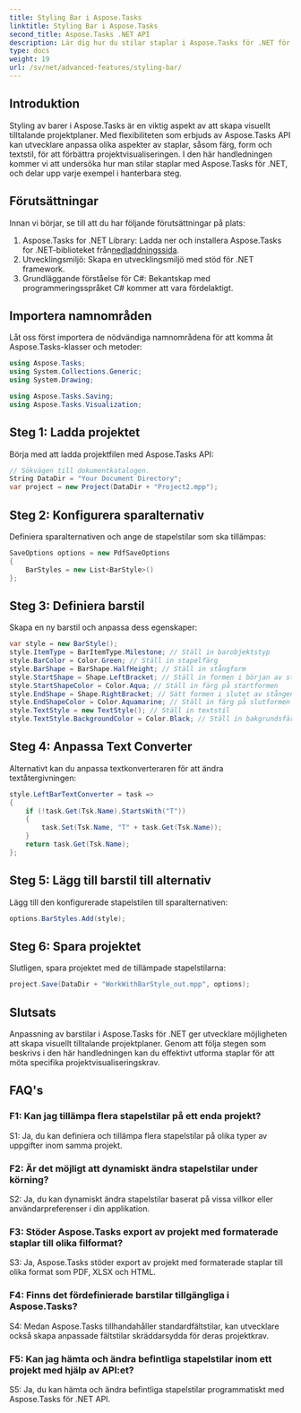 ```yaml
---
title: Styling Bar i Aspose.Tasks
linktitle: Styling Bar i Aspose.Tasks
second_title: Aspose.Tasks .NET API
description: Lär dig hur du stilar staplar i Aspose.Tasks för .NET för att förbättra projektvisualiseringen.
type: docs
weight: 19
url: /sv/net/advanced-features/styling-bar/
---
```

## Introduktion

Styling av barer i Aspose.Tasks är en viktig aspekt av att skapa visuellt tilltalande projektplaner. Med flexibiliteten som erbjuds av Aspose.Tasks API kan utvecklare anpassa olika aspekter av staplar, såsom färg, form och textstil, för att förbättra projektvisualiseringen. I den här handledningen kommer vi att undersöka hur man stilar staplar med Aspose.Tasks för .NET, och delar upp varje exempel i hanterbara steg.

## Förutsättningar

Innan vi börjar, se till att du har följande förutsättningar på plats:

1.  Aspose.Tasks for .NET Library: Ladda ner och installera Aspose.Tasks for .NET-biblioteket från[nedladdningssida](https://releases.aspose.com/tasks/net/).
2. Utvecklingsmiljö: Skapa en utvecklingsmiljö med stöd för .NET framework.
3. Grundläggande förståelse för C#: Bekantskap med programmeringsspråket C# kommer att vara fördelaktigt.

## Importera namnområden

Låt oss först importera de nödvändiga namnområdena för att komma åt Aspose.Tasks-klasser och metoder:

```csharp
using Aspose.Tasks;
using System.Collections.Generic;
using System.Drawing;

using Aspose.Tasks.Saving;
using Aspose.Tasks.Visualization;

```

## Steg 1: Ladda projektet

Börja med att ladda projektfilen med Aspose.Tasks API:

```csharp
// Sökvägen till dokumentkatalogen.
String DataDir = "Your Document Directory";
var project = new Project(DataDir + "Project2.mpp");
```

## Steg 2: Konfigurera sparalternativ

Definiera sparalternativen och ange de stapelstilar som ska tillämpas:

```csharp
SaveOptions options = new PdfSaveOptions
{
    BarStyles = new List<BarStyle>()
};
```

## Steg 3: Definiera barstil

Skapa en ny barstil och anpassa dess egenskaper:

```csharp
var style = new BarStyle();
style.ItemType = BarItemType.Milestone; // Ställ in barobjektstyp
style.BarColor = Color.Green; // Ställ in stapelfärg
style.BarShape = BarShape.HalfHeight; // Ställ in stångform
style.StartShape = Shape.LeftBracket; // Ställ in formen i början av stapeln
style.StartShapeColor = Color.Aqua; // Ställ in färg på startformen
style.EndShape = Shape.RightBracket; // Sätt formen i slutet av stången
style.EndShapeColor = Color.Aquamarine; // Ställ in färg på slutformen
style.TextStyle = new TextStyle(); // Ställ in textstil
style.TextStyle.BackgroundColor = Color.Black; // Ställ in bakgrundsfärg för text
```

## Steg 4: Anpassa Text Converter

Alternativt kan du anpassa textkonverteraren för att ändra textåtergivningen:

```csharp
style.LeftBarTextConverter = task =>
{
    if (!task.Get(Tsk.Name).StartsWith("T"))
    {
        task.Set(Tsk.Name, "T" + task.Get(Tsk.Name));
    }
    return task.Get(Tsk.Name);
};
```

## Steg 5: Lägg till barstil till alternativ

Lägg till den konfigurerade stapelstilen till sparalternativen:

```csharp
options.BarStyles.Add(style);
```

## Steg 6: Spara projektet

Slutligen, spara projektet med de tillämpade stapelstilarna:

```csharp
project.Save(DataDir + "WorkWithBarStyle_out.mpp", options);
```

## Slutsats

Anpassning av barstilar i Aspose.Tasks för .NET ger utvecklare möjligheten att skapa visuellt tilltalande projektplaner. Genom att följa stegen som beskrivs i den här handledningen kan du effektivt utforma staplar för att möta specifika projektvisualiseringskrav.

## FAQ's

### F1: Kan jag tillämpa flera stapelstilar på ett enda projekt?

S1: Ja, du kan definiera och tillämpa flera stapelstilar på olika typer av uppgifter inom samma projekt.
   
### F2: Är det möjligt att dynamiskt ändra stapelstilar under körning?

S2: Ja, du kan dynamiskt ändra stapelstilar baserat på vissa villkor eller användarpreferenser i din applikation.
   
### F3: Stöder Aspose.Tasks export av projekt med formaterade staplar till olika filformat?

S3: Ja, Aspose.Tasks stöder export av projekt med formaterade staplar till olika format som PDF, XLSX och HTML.
   
### F4: Finns det fördefinierade barstilar tillgängliga i Aspose.Tasks?

S4: Medan Aspose.Tasks tillhandahåller standardfältstilar, kan utvecklare också skapa anpassade fältstilar skräddarsydda för deras projektkrav.
   
### F5: Kan jag hämta och ändra befintliga stapelstilar inom ett projekt med hjälp av API:et?

S5: Ja, du kan hämta och ändra befintliga stapelstilar programmatiskt med Aspose.Tasks för .NET API.